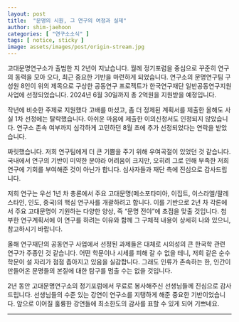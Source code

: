 ```yaml
---
layout: post
title:  "문명의 시원, 그 연구의 여정과 실제"
author: shim-jaehoon
categories: [ "연구소소식" ] 
tags: [ notice, sticky ] 
image: assets/images/post/origin-stream.jpg
---
```


고대문명연구소가 출범한 지 2년이 지났습니다. 월례 정기포럼을 중심으로 꾸준히 연구의 동력을 모아 오다, 최근 중요한 기반을 마련하게 되었습니다. 연구소의 문명연구팀 구성원 8인이 위의 제목으로 구상한 공동연구 프로젝트가 한국연구재단 일반공동연구지원사업에 선정되었습니다. 2024년 6월 30일까지 총 2억원을 지원받을 예정입니다.

작년에 비슷한 주제로 지원했다 고배를 마셨고, 좀 더 정제된 계획서를 제출한 올해도 사실 1차 선정에는 탈락했습니다. 아쉬운 마음에 제출한 이의신청서도 인정되지 않았습니다. 연구소 존속 여부까지 심각하게 고민하던 8월 초에 추가 선정되었다는 연락을 받았습니다.

짜릿했습니다. 저희 연구팀에게 더 큰 기쁨을 주기 위해 우여곡절이 있었던 것 같습니다. 국내에서 연구의 기반이 미약한 분야라 어려움이 크지만, 오히려 그로 인해 부족한 저희 연구에 기회를 부여해준 것이 아닌가 합니다. 심사자들과 재단 측에 진심으로 감사드립니다.

저희 연구는 우선 1년 차 총론에서 주요 고대문명(메소포타미아, 이집트, 이스라엘/팔레스타인, 인도, 중국)의 핵심 연구사를 개괄하려고 합니다. 이를 기반으로 2년 차 각론에서 주요 고대문명이 기원하는 다양한 양상, 즉 “문명 전야”에 초점을 맞출 것입니다. 첨부한 연구계획서에 이 연구를 하려는 이유와 함께 그 구체적 내용이 상세히 나와 있으니, 참고하시기 바랍니다.

올해 연구재단의 공동연구 사업에서 선정된 과제들은 대체로 시의성의 큰 한국학 관련 연구가 주종인 것 같습니다. 어떤 학문이나 시세를 피해 갈 수 없을 테니, 저희 같은 순수학문이 설 자리가 점점 좁아지고 있음을 실감합니다. 그래도 인류가 존속하는 한, 인간이 만들어온 문명들의 본질에 대한 탐구를 멈출 수는 없을 것입니다.

2년 동안 고대문명연구소의 정기포럼에서 무료로 봉사해주신 선생님들께 진심으로 감사드립니다. 선생님들의 수준 있는 강연이 연구소를 지탱하게 해준 중요한 기반이었습니다. 앞으로 이어질 훌륭한 강연들에 최소한도의 감사를 표할 수 있게 되어 기쁘네요.

----

<object data="/assets/files/IREC_2022_NRF_project.pdf" width="730" height="1000" type='application/pdf'></object>

<br><br>
